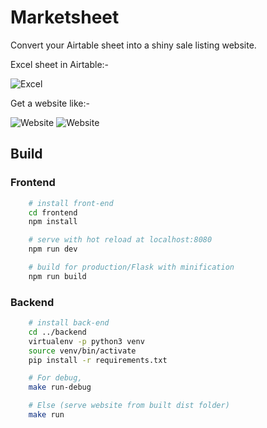 # Marketsheet

Convert your Airtable sheet into a shiny sale listing website. 

Excel sheet in Airtable:-

![Excel](https://shadyabhi.keybase.pub/Marketsheet/sheet.png)

Get a website like:-

![Website](https://shadyabhi.keybase.pub/Marketsheet/website.png)
![Website](https://shadyabhi.keybase.pub/Marketsheet/website2.png)

## Build

### Frontend

``` bash
	# install front-end
	cd frontend
	npm install

	# serve with hot reload at localhost:8080
	npm run dev

	# build for production/Flask with minification
	npm run build
```

### Backend

```bash
	# install back-end
	cd ../backend
	virtualenv -p python3 venv
	source venv/bin/activate
	pip install -r requirements.txt

	# For debug,
	make run-debug

	# Else (serve website from built dist folder)
	make run
```
